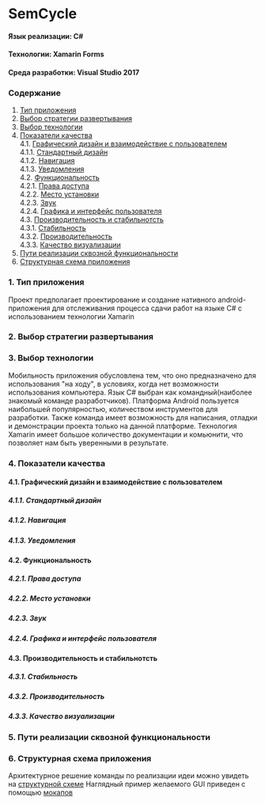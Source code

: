 # SemCycle
#### Язык реализации: C#  
#### Технологии: Xamarin Forms  
#### Среда разработки: Visual Studio 2017  

### Содержание
1. [Тип приложения](#1)
2. [Выбор стратегии развертывания](#2) <br>
3. [Выбор технологии](#3) <br>
4. [Показатели качества](#4) <br>
    4.1. [Графический дизайн и взаимодействие с пользователем](#4.1) <br>
		4.1.1. [Стандартный дизайн](#4.1.1) <br>
		4.1.2. [Навигация](#4.1.2) <br>
		4.1.3. [Уведомления](#4.1.3) <br>
	4.2. [Функциональность](#4.2) <br>
		4.2.1. [Права доступа](#4.2.1) <br>
		4.2.2. [Место установки](#4.2.2) <br>
		4.2.3. [Звук](#4.2.3) <br>
		4.2.4. [Графика и интерфейс пользователя](#4.2.4) <br>
	4.3. [Производительность и стабильнотсть](#4.3) <br>
		4.3.1. [Стабильность](#4.3.1) <br>
		4.3.2. [Производительность](#4.3.2) <br>
		4.3.3. [Качество визуализации](#4.3.3) <br>
5. [Пути реализации сквозной функциональности](#5) <br>
6. [Структурная схема приложения](#6) <br>

### 1. Тип приложения <a name="1"></a>
Проект предполагает проектирование и создание нативного android-приложения для отслеживания процесса сдачи работ на языке C# с использованием технологии Xamarin

### 2. Выбор стратегии развертывания <a name="2"></a>

### 3. Выбор технологии <a name="3"></a>
Мобильность приложения обусловлена тем, что оно предназначено для использования "на ходу", в условиях, когда нет возможности использования компьютера.
Язык C# выбран как командный(наиболее знакомый команде разработчиков).
Платформа Android пользуется наибольшей популярностью, количеством инструментов для разработки. Также команда имеет возможность для написания, отладки и демонстрации проекта только на данной платформе.
Технология Xamarin имеет большое количество документации и комьюнити, что позволяет нам быть уверенными в результате.

### 4. Показатели качества <a name="4"></a>
#### 4.1. Графический дизайн и взаимодействие с пользователем <a name="4.1"></a>
##### 4.1.1. Стандартный дизайн <a name="4.1.1"></a>
##### 4.1.2. Навигация <a name="4.1.2"></a>
##### 4.1.3. Уведомления <a name="4.1.3"></a>
#### 4.2. Функциональность <a name="4.2"></a>
##### 4.2.1. Права доступа <a name="4.2.1"></a>
##### 4.2.2. Место установки <a name="4.2.2"></a>
##### 4.2.3. Звук <a name="4.2.3"></a>
##### 4.2.4. Графика и интерфейс пользователя <a name="4.2.4"></a>
#### 4.3. Производительность и стабильнотсть <a name="4.3"></a>
##### 4.3.1. Стабильность <a name="4.3.1"></a>
##### 4.3.2. Производительность <a name="4.3.2"></a>
##### 4.3.3. Качество визуализации <a name="4.3.3"></a>

### 5. Пути реализации сквозной функциональности <a name="5"></a>

### 6. Структурная схема приложения <a name="6"></a>
Архитектурное решение команды по реализации идеи можно увидеть на [структурной схеме](https://github.com/amidovitch/SemCycle/blob/master/view/architecture/structure.png)
Наглядный пример желаемого GUI приведен с помощью [мокапов](https://github.com/amidovitch/SemCycle/tree/master/view/mockups)